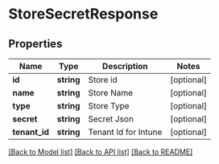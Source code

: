 # StoreSecretResponse

## Properties
Name | Type | Description | Notes
------------ | ------------- | ------------- | -------------
**id** | **string** | Store id | [optional] 
**name** | **string** | Store Name | [optional] 
**type** | **string** | Store Type | [optional] 
**secret** | **string** | Secret Json | [optional] 
**tenant_id** | **string** | Tenant Id for Intune | [optional] 

[[Back to Model list]](../README.md#documentation-for-models) [[Back to API list]](../README.md#documentation-for-api-endpoints) [[Back to README]](../README.md)

